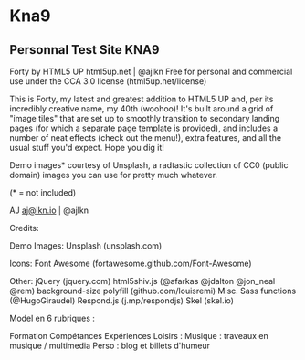 # Kna9
## Personnal Test Site KNA9

Forty by HTML5 UP
html5up.net | @ajlkn
Free for personal and commercial use under the CCA 3.0 license (html5up.net/license)


This is Forty, my latest and greatest addition to HTML5 UP and, per its incredibly
creative name, my 40th (woohoo)! It's built around a grid of "image tiles" that are
set up to smoothly transition to secondary landing pages (for which a separate page
template is provided), and includes a number of neat effects (check out the menu!),
extra features, and all the usual stuff you'd expect. Hope you dig it!

Demo images* courtesy of Unsplash, a radtastic collection of CC0 (public domain) images
you can use for pretty much whatever.

(* = not included)

AJ
aj@lkn.io | @ajlkn


Credits:

  Demo Images:
    Unsplash (unsplash.com)

  Icons:
    Font Awesome (fortawesome.github.com/Font-Awesome)

  Other:
    jQuery (jquery.com)
    html5shiv.js (@afarkas @jdalton @jon_neal @rem)
    background-size polyfill (github.com/louisremi)
    Misc. Sass functions (@HugoGiraudel)
    Respond.js (j.mp/respondjs)
    Skel (skel.io)

Model en 6 rubriques :

Formation
Compétances
Expériences
Loisirs :
Musique : traveaux en musique / multimedia
Perso : blog et billets d'humeur



